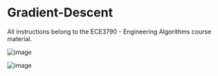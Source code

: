 # Gradient-Descent
All instructions belong to the ECE3790 - Engineering Algorithms course material.

![image](https://user-images.githubusercontent.com/73355680/121466557-40c9e400-c97d-11eb-9bca-af2797298eb8.png)

![image](https://user-images.githubusercontent.com/73355680/121466574-44f60180-c97d-11eb-8364-b6a213f8ab6c.png)
